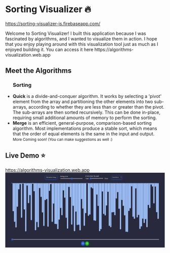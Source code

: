 # Sorting Visualizer :fire:

https://sorting-visualizer-js.firebaseapp.com/

<p>
Welcome to Sorting Visualizer! I built this application because I was fascinated by algorithms, and I wanted to visualize them in action. I hope that you enjoy playing around with this visualization tool just as much as I enjoyed building it. You can access it here https://algorithms-visualization.web.app
</p>

<h2>Meet the Algorithms</h2>
<ul>
   <h3> Sorting </h3>
      <li> 
         <b>Quick</b> is a divide-and-conquer algorithm. It works by selecting a 'pivot' element from the array and partitioning the other elements into two sub-arrays, according to whether they are less than or greater than the pivot. The sub-arrays are then sorted recursively. This can be done in-place, requiring small additional amounts of memory to perform the sorting.
      </li>
      <li> 
         <b>Merge</b> is an efficient, general-purpose, comparison-based sorting algorithm. Most implementations produce a stable sort, which means that the order of equal elements is the same in the input and output.
      </li>
<small>More Coming soon! (You can make suggestions as well :)</small>
</ul>

## Live Demo :star:

https://algorithms-visualization.web.app
![preview](preview.png)
